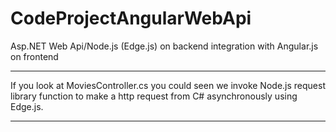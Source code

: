 # CodeProjectAngularWebApi
Asp.NET Web Api/Node.js (Edge.js) on backend integration with Angular.js on frontend

************************************************************************************************************************
If you look at MoviesController.cs you could seen we invoke Node.js request library function to make a http request from 
C# asynchronously using Edge.js.
************************************************************************************************************************
